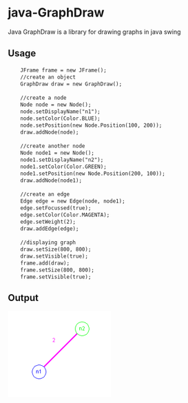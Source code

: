 # java-GraphDraw
Java GraphDraw is a library for drawing graphs in java swing 

## Usage

        JFrame frame = new JFrame();
        //create an object
        GraphDraw draw = new GraphDraw();
        
        //create a node
        Node node = new Node();
        node.setDisplayName("n1");
        node.setColor(Color.BLUE);
        node.setPosition(new Node.Position(100, 200));
        draw.addNode(node);
        
        //create another node
        Node node1 = new Node();
        node1.setDisplayName("n2");
        node1.setColor(Color.GREEN);
        node1.setPosition(new Node.Position(200, 100));
        draw.addNode(node1);
        
        //create an edge
        Edge edge = new Edge(node, node1);
        edge.setFocussed(true);
        edge.setColor(Color.MAGENTA);
        edge.setWeight(2);
        draw.addEdge(edge);
        
        //displaying graph
        draw.setSize(800, 800);
        draw.setVisible(true);
        frame.add(draw);
        frame.setSize(800, 800);
        frame.setVisible(true);


## Output

![alt text](https://github.com/shayan4shayan/java-GraphDraw/blob/master/GraphDraw.png)
